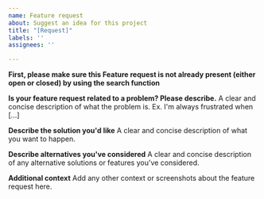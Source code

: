```yaml
---
name: Feature request
about: Suggest an idea for this project
title: "[Request]"
labels: ''
assignees: ''

---
```


**First, please make sure this Feature request is not already present (either open or closed) by using the search function**

**Is your feature request related to a problem? Please describe.**
A clear and concise description of what the problem is. Ex. I'm always frustrated when [...]

**Describe the solution you'd like**
A clear and concise description of what you want to happen.

**Describe alternatives you've considered**
A clear and concise description of any alternative solutions or features you've considered.

**Additional context**
Add any other context or screenshots about the feature request here.
